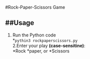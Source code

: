 #Rock-Paper-Scissors Game

##Usage
-----
1. Run the Python code    
*`pythin3 rockpaperscissors.py`    
2.Enter your play **(case-sensitine)**:    
*Rock
*paper, or
*Scissors
